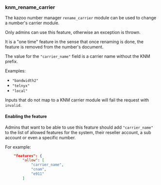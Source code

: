 ### knm_rename_carrier

The kazoo number manager `rename_carrier` module can be used to change a number's carrier module.

Only admins can use this feature, otherwise an exception is thrown.

It is a "one time" feature in the sense that once renaming is done, the feature is removed from the number's document.

The value for the `"carrier_name"` field is a carrier name without the KNM prefix.

Examples:

* `"bandwidth2"`
* `"telnyx"`
* `"local"`

Inputs that do not map to a KNM carrier module will fail the request with `invalid`.

#### Enabling the feature

Admins that want to be able to use this feature should add `"carrier_name"`
to the list of allowed features for the system, their reseller account, a sub account or even a specific number.

For example:

```json
    "features": {
        "allow": [
            "carrier_name",
            "cnam",
            "e911"
        ]
```
